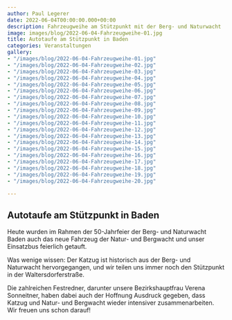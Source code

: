 ```yaml
---
author: Paul Legerer
date: 2022-06-04T00:00:00.000+00:00
description: Fahrzeugweihe am Stützpunkt mit der Berg- und Naturwacht
image: images/blog/2022-06-04-Fahrzeugweihe-01.jpg
title: Autotaufe am Stützpunkt in Baden
categories: Veranstaltungen
gallery:
- "/images/blog/2022-06-04-Fahrzeugweihe-01.jpg"
- "/images/blog/2022-06-04-Fahrzeugweihe-02.jpg"
- "/images/blog/2022-06-04-Fahrzeugweihe-03.jpg"
- "/images/blog/2022-06-04-Fahrzeugweihe-04.jpg"
- "/images/blog/2022-06-04-Fahrzeugweihe-05.jpg"
- "/images/blog/2022-06-04-Fahrzeugweihe-06.jpg"
- "/images/blog/2022-06-04-Fahrzeugweihe-07.jpg"
- "/images/blog/2022-06-04-Fahrzeugweihe-08.jpg"
- "/images/blog/2022-06-04-Fahrzeugweihe-09.jpg"
- "/images/blog/2022-06-04-Fahrzeugweihe-10.jpg"
- "/images/blog/2022-06-04-Fahrzeugweihe-11.jpg"
- "/images/blog/2022-06-04-Fahrzeugweihe-12.jpg"
- "/images/blog/2022-06-04-Fahrzeugweihe-13.jpg"
- "/images/blog/2022-06-04-Fahrzeugweihe-14.jpg"
- "/images/blog/2022-06-04-Fahrzeugweihe-15.jpg"
- "/images/blog/2022-06-04-Fahrzeugweihe-16.jpg"
- "/images/blog/2022-06-04-Fahrzeugweihe-17.jpg"
- "/images/blog/2022-06-04-Fahrzeugweihe-18.jpg"
- "/images/blog/2022-06-04-Fahrzeugweihe-19.jpg"
- "/images/blog/2022-06-04-Fahrzeugweihe-20.jpg"

---
```

## Autotaufe am Stützpunkt in Baden

Heute wurden im Rahmen der 50-Jahrfeier der Berg- und Naturwacht Baden auch das neue Fahrzeug der Natur- und Bergwacht und unser Einsatzbus feierlich getauft.

Was wenige wissen: Der Katzug ist historisch aus der Berg- und Naturwacht hervorgegangen, und wir teilen uns immer noch den Stützpunkt in der Waltersdorferstraße.

Die zahlreichen Festredner, darunter unsere Bezirkshauptfrau Verena Sonneitner, haben dabei auch der Hoffnung Ausdruck gegeben, dass Katzug und Natur- und Bergwacht wieder intensiver zusammenarbeiten. Wir freuen uns schon darauf!